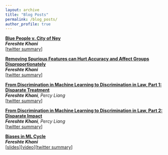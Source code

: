 ```yaml
---
layout: archive
title: "Blog Posts"
permalink: /blog_posts/
author_profile: true
---
```


[**Blue People v. City of Ney**](https://ai.stanford.edu/blog/Bluepeoplevs.Neycity/)\
***Fereshte Khani***\
[[twitter summary](https://twitter.com/fereshte_khani/status/1346281155079725057)]

[**Removing Spurious Features can Hurt Accuracy and Affect Groups Disproportionately**](https://ai.stanford.edu/blog/removing-spuriousfeature/)\
***Fereshte Khani***\
[[twitter summary](https://twitter.com/fereshte_khani/status/1354878906424193025)]

[**From Discrimination in Machine Learning to Discrimination in Law, Part 1: Disparate Treatment**](https://ai.stanford.edu/blog/)\
***Fereshte Khani**, Percy Liang*\
[[twitter summary](https://twitter.com/fereshte_khani/status/1605313672133238785)]

[**From Discrimination in Machine Learning to Discrimination in Law, Part 2: Disparate Impact**](https://ai.stanford.edu/blog/)\
 ***Fereshte Khani**, Percy Liang*\
[[twitter summary](https://twitter.com/fereshte_khani/status/1607459714627162112)]

[**Biases in ML Cycle**](https://fereshte-khani.github.io/discrimination-in-ML/)\
***Fereshte Khani***\
[[slides](https://fereshte-khani.github.io/files/ML_cycle_discrimianation.pdf)][[video](https://www.youtube.com/watch?v=7MSPgGN3Z-0&ab_channel=fereshtekhani)][[twitter summary](https://twitter.com/fereshte_khani/status/1496281636924960770)]




